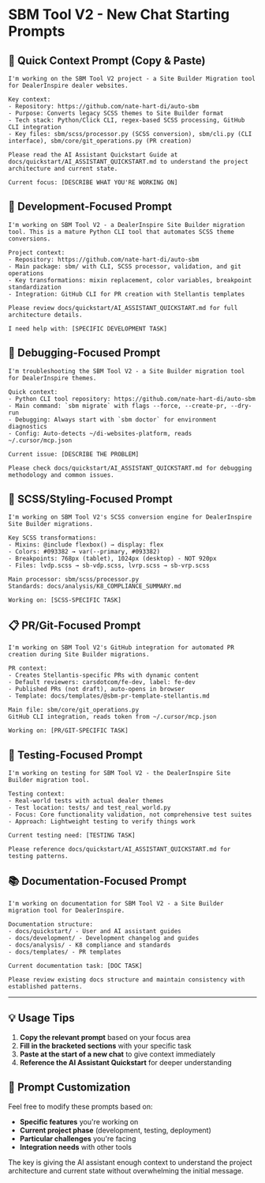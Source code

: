 # SBM Tool V2 - New Chat Starting Prompts

## 🚀 Quick Context Prompt (Copy & Paste)

```
I'm working on the SBM Tool V2 project - a Site Builder Migration tool for DealerInspire dealer websites.

Key context:
- Repository: https://github.com/nate-hart-di/auto-sbm
- Purpose: Converts legacy SCSS themes to Site Builder format
- Tech stack: Python/Click CLI, regex-based SCSS processing, GitHub CLI integration
- Key files: sbm/scss/processor.py (SCSS conversion), sbm/cli.py (CLI interface), sbm/core/git_operations.py (PR creation)

Please read the AI Assistant Quickstart Guide at docs/quickstart/AI_ASSISTANT_QUICKSTART.md to understand the project architecture and current state.

Current focus: [DESCRIBE WHAT YOU'RE WORKING ON]
```

## 🔧 Development-Focused Prompt

```
I'm working on SBM Tool V2 - a DealerInspire Site Builder migration tool. This is a mature Python CLI tool that automates SCSS theme conversions.

Project context:
- Repository: https://github.com/nate-hart-di/auto-sbm
- Main package: sbm/ with CLI, SCSS processor, validation, and git operations
- Key transformations: mixin replacement, color variables, breakpoint standardization
- Integration: GitHub CLI for PR creation with Stellantis templates

Please review docs/quickstart/AI_ASSISTANT_QUICKSTART.md for full architecture details.

I need help with: [SPECIFIC DEVELOPMENT TASK]
```

## 🐛 Debugging-Focused Prompt

```
I'm troubleshooting the SBM Tool V2 - a Site Builder migration tool for DealerInspire themes.

Quick context:
- Python CLI tool repository: https://github.com/nate-hart-di/auto-sbm
- Main command: `sbm migrate` with flags --force, --create-pr, --dry-run
- Debugging: Always start with `sbm doctor` for environment diagnostics
- Config: Auto-detects ~/di-websites-platform, reads ~/.cursor/mcp.json

Current issue: [DESCRIBE THE PROBLEM]

Please check docs/quickstart/AI_ASSISTANT_QUICKSTART.md for debugging methodology and common issues.
```

## 🎨 SCSS/Styling-Focused Prompt

```
I'm working on SBM Tool V2's SCSS conversion engine for DealerInspire Site Builder migrations.

Key SCSS transformations:
- Mixins: @include flexbox() → display: flex
- Colors: #093382 → var(--primary, #093382)
- Breakpoints: 768px (tablet), 1024px (desktop) - NOT 920px
- Files: lvdp.scss → sb-vdp.scss, lvrp.scss → sb-vrp.scss

Main processor: sbm/scss/processor.py
Standards: docs/analysis/K8_COMPLIANCE_SUMMARY.md

Working on: [SCSS-SPECIFIC TASK]
```

## 📋 PR/Git-Focused Prompt

```
I'm working on SBM Tool V2's GitHub integration for automated PR creation during Site Builder migrations.

PR context:
- Creates Stellantis-specific PRs with dynamic content
- Default reviewers: carsdotcom/fe-dev, label: fe-dev
- Published PRs (not draft), auto-opens in browser
- Template: docs/templates/@sbm-pr-template-stellantis.md

Main file: sbm/core/git_operations.py
GitHub CLI integration, reads token from ~/.cursor/mcp.json

Working on: [PR/GIT-SPECIFIC TASK]
```

## 🧪 Testing-Focused Prompt

```
I'm working on testing for SBM Tool V2 - the DealerInspire Site Builder migration tool.

Testing context:
- Real-world tests with actual dealer themes
- Test location: tests/ and test_real_world.py
- Focus: Core functionality validation, not comprehensive test suites
- Approach: Lightweight testing to verify things work

Current testing need: [TESTING TASK]

Please reference docs/quickstart/AI_ASSISTANT_QUICKSTART.md for testing patterns.
```

## 📚 Documentation-Focused Prompt

```
I'm working on documentation for SBM Tool V2 - a Site Builder migration tool for DealerInspire.

Documentation structure:
- docs/quickstart/ - User and AI assistant guides
- docs/development/ - Development changelog and guides
- docs/analysis/ - K8 compliance and standards
- docs/templates/ - PR templates

Current documentation task: [DOC TASK]

Please review existing docs structure and maintain consistency with established patterns.
```

---

## 💡 Usage Tips

1. **Copy the relevant prompt** based on your focus area
2. **Fill in the bracketed sections** with your specific task
3. **Paste at the start of a new chat** to give context immediately
4. **Reference the AI Assistant Quickstart** for deeper understanding

## 🔄 Prompt Customization

Feel free to modify these prompts based on:

- **Specific features** you're working on
- **Current project phase** (development, testing, deployment)
- **Particular challenges** you're facing
- **Integration needs** with other tools

The key is giving the AI assistant enough context to understand the project architecture and current state without overwhelming the initial message.
